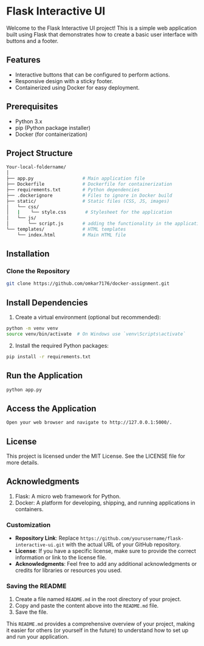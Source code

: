 # Flask Interactive UI

Welcome to the Flask Interactive UI project! This is a simple web application built using Flask that demonstrates how to create a basic user interface with buttons and a footer.

## Features

- Interactive buttons that can be configured to perform actions.
- Responsive design with a sticky footer.
- Containerized using Docker for easy deployment.

## Prerequisites

- Python 3.x
- pip (Python package installer)
- Docker (for containerization)

## Project Structure
```bash
Your-local-foldername/
│
├── app.py                  # Main application file
├── Dockerfile              # Dockerfile for containerization
├── requirements.txt        # Python dependencies
├── .dockerignore           # Files to ignore in Docker build
├── static/                 # Static files (CSS, JS, images)
│   └── css/
│   |    └── style.css       # Stylesheet for the application
│   └── js/
│       └── script.js       # adding the functionality in the application   
└── templates/              # HTML templates
    └── index.html          # Main HTML file
```
## Installation

### Clone the Repository

```bash
git clone https://github.com/omkar7176/docker-assignment.git
```

## Install Dependencies
1. Create a virtual environment (optional but recommended):

```bash
python -m venv venv
source venv/bin/activate  # On Windows use `venv\Scripts\activate`
```
2. Install the required Python packages:
   
```bash
pip install -r requirements.txt
```

## Run the Application

```bash
python app.py
```

## Access the Application
```bash
Open your web browser and navigate to http://127.0.0.1:5000/.
```

## License
This project is licensed under the <a>MIT License</a>. See the LICENSE file for more details.


## Acknowledgments
1. Flask: A micro web framework for Python.
2. Docker: A platform for developing, shipping, and running applications in containers.

### Customization

- **Repository Link**: Replace `https://github.com/yourusername/flask-interactive-ui.git` with the actual URL of your GitHub repository.
- **License**: If you have a specific license, make sure to provide the correct information or link to the license file.
- **Acknowledgments**: Feel free to add any additional acknowledgments or credits for libraries or resources you used.

### Saving the README

1. Create a file named `README.md` in the root directory of your project.
2. Copy and paste the content above into the `README.md` file.
3. Save the file.

This `README.md` provides a comprehensive overview of your project, making it easier for others (or yourself in the future) to understand how to set up and run your application.



